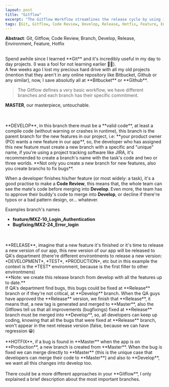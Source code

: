 ```yaml
---
layout: post
title: "Gitflow"
excerpt: "The Gitflow Workflow streamlines the release cycle by using isolated branches for feature development, release preparation, and maintenance."
tags: [Git, Gitflow, Code Review, Develop, Release, Hotfix, Feature, Environment, Branch]
---
```


**Abstract**: Git, Gitflow, Code Review, Branch, Develop, Release, Environment, Feature, Hotfix

<br/>
Spend awhile since I learned **Git** and it's incredibly useful in my day to day projects. (I was a fool for not learning earlier 🤔🤔).
<br/>
A few weeks ago I lost my precious hard drive with all my old projects (mention that they aren't in any online repository like Bitbucket, Github or any similar), now, I save absolutly all at **Bitbucket** or **Github**.


> The Gitflow defines a very basic workflow, we have different branches and each branch has their specific commitment.


**MASTER**, our masterpiece, untouchable.

<br/>
<br/>
**DEVELOP**, in this branch there must be a **valid code**, at least a compile code (without warning or crashes in runtime), this branch is the parent branch for the new
features in our project, i.e: **your product owner (PO) wants a new feature in our app**, so, the developer who has assigned this new feature must create a new branch
with a  specific and "unique" name, if you're using a project tracking software like JIRA, it's recommended to create a branch's name with the task's code and two or three worlds. **Not only you create a new branch for new features, also you create branchs to fix bugs**.

When a developer finishes his/her feature (or most widely: a task), it's a good practise to make a **Code Review**, this means that, the whole team can see the mate's code before merging into **Develop**. Even more, the team has to approve their buddy's code to merge into **Develop**, or decline if there're typos or a bad pattern design, or... whatever.

Examples branch's names

  - **feature/MXZ-10_Login_Authentication**
  - **Bugfixing/MXZ-24_Error_login**

<br/>
<br/>
**RELEASE**, imagine that a new feature it's finished or it's time to release a new version of our app, this new version of our app will be released to QA's department (there're different environtments to release a new version: *DEVELOPMENT*, *TEST*, *PRODUCTION*, etc but in this example the context is the *TEST* environment, because is the first filter to other environtmens)
<br/>
**Note: we create this release branch from develop with all the features up to date.**

<br/>
If QA's department find bugs, this bugs could be fixed at **Release** branch or if they're not critical, at **Develop** branch. When the QA guys have approved the **Release** version, we finish that **Release**, it means that, a new tag is generated and merged to **Master**, also the Gitflows tell us that all improvements (bugfixings) fixed at **Release** branch must be merged into **Develop**, so, all developers can keep up coding, knowing that all the bugs that were fixed at **Release** branch, won't appear in the next release version (false, because we can have regression 😁)

<br/>
<br/>
**HOTFIX**, if a bug is found in **Master** when the app is on **Production**, a new branch is created from **Master**. When the bug is fixed we can merge directly to **Master** (this is the unique case that developers can merge their code to **Master**) and also to **Develop**, we want all this changes into develop too.

<br/>
<br/>
There could be a more different approaches in your **Gitflow**, I only explained a brief description about the most important branches.
